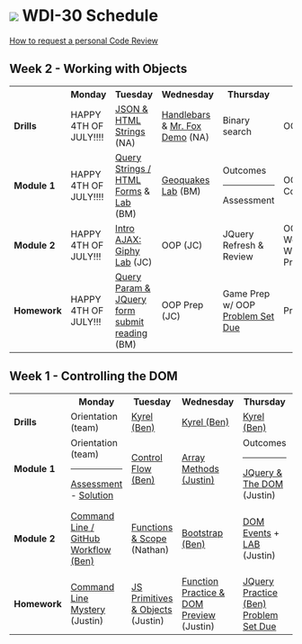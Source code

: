 # ![](https://camo.githubusercontent.com/6ce15b81c1f06d716d753a61f5db22375fa684da/68747470733a2f2f67612d646173682e73332e616d617a6f6e6177732e636f6d2f70726f64756374696f6e2f6173736574732f6c6f676f2d39663838616536633963333837313639306533333238306663663535376633332e706e67) WDI-30 Schedule

[How to request a personal Code Review](https://github.com/SF-WDI-LABS/shared_modules/blob/master/how-to/request-a-code-review.md)

## Week 2 - Working with Objects
<table>
  <tr>
    <th><!-- BLANK --></th>
    <th>Monday</th>
    <th>Tuesday</th>
    <th>Wednesday</th>
    <th>Thursday</th>
    <th>Friday</th>
  </tr>
  <tr>
    <td><strong>Drills</strong></td>
    <td> <!-- Week 2 - Monday Drill -->
      HAPPY 4TH OF JULY!!!!
    </td>
    <td> <!-- Week 2 - Tuesday Drill -->
      <a href="https://github.com/sf-wdi-30/meet-mr-fox-json-to-html">JSON & HTML Strings</a> (NA)
    </td>
    <td> <!-- Week 2 - Wednesday Drill -->
      <a href="http://handlebarsjs.com/">Handlebars</a> & <a href="https://github.com/sf-wdi-30/json-to-html-with-mr-fox/branches">Mr. Fox Demo</a>
      (NA)
    </td>
    <td> <!-- Week 2 - Thursday Drill -->
      Binary search
    </td>
    <td> <!-- Week 2 - Friday Drill -->
      OOP
    </td>
  </tr>
  <tr>
    <td><strong>Module 1</strong></td>
    <td> <!-- Week 2 - Monday Morning Module -->
      HAPPY 4TH OF JULY!!!!
    </td>
    <td> <!-- Week 2 - Tuesday Morning Module -->
      <a href="https://github.com/sf-wdi-30/html-forms-1">Query Strings / HTML Forms</a> & <a href="https://github.com/sf-wdi-30/html-forms-lab">Lab</a> (BM)
    </td>
    <td> <!-- Week 2 - Wednesday Morning Module -->
      <a href="https://github.com/sf-wdi-30/geoquakes">Geoquakes Lab</a> (BM)
    </td>
    <td> <!-- Week 2 - Thursday Morning Module -->
      Outcomes <hr>
      Assessment
    </td>
    <td> <!-- Week 2 - Friday Morning Module -->
      OOP Constructors
    </td>
  </tr>
  <tr>
    <td><strong>Module 2</strong></td>
    <td> <!-- Week 2 - Monday Afternoon Module -->
      HAPPY 4TH OF JULY!!!
    </td>
    <td> <!-- Week 2 - Tuesday Afternoon Module -->
      <a href="https://github.com/sf-wdi-30/js-intro-ajax">Intro AJAX: Giphy Lab</a> (JC)
    </td>
    <td> <!-- Week 2 - Wednesday Afternoon Module -->
      OOP (JC)
    </td>
    <td> <!-- Week 2 - Thursday Afternoon Module -->
      JQuery Refresh & Review
    </td>
    <td> <!-- Week 2 - Friday Afternoon / Weekend Lab -->
      OOP & the Web & 
      WLab: 
      Project 0
    </td>
  </tr>
  <tr>
    <td><strong>Homework</strong></td>
    <td> <!-- Week 2 - Monday Homework -->
      HAPPY 4TH OF JULY!!!
    </td>
    <td> <!-- Week 2 - Tuesday Homework -->
      <a href="https://github.com/sf-wdi-30/schedule/blob/master/homework/week2.md">Query Param & JQuery form submit reading</a> (BM)
    </td>
    <td> <!-- Week 2 - Wednesday Homework -->
      OOP Prep (JC)
    </td>
    <td> <!-- Week 2 - Thursday Homework -->
      Game Prep w/ OOP
      <a href="https://github.com/sf-wdi-30/problem-set-js-objects">Problem Set Due</a>
    </td>
    <td> <!-- Week 2 - Friday -->
      Project 0
    </td>
  </tr>
</table>

## Week 1 - Controlling the DOM  
<table>
  <tr>
    <th><!-- BLANK --></th>
    <th>Monday</th>
    <th>Tuesday</th>
    <th>Wednesday</th>
    <th>Thursday</th>
    <th>Friday</th>
  </tr>
  <tr>
    <td><strong>Drills</strong></td>
    <td> <!-- Week 1 - Monday Drill -->
     Orientation (team)
    </td>
    <td> <!-- Week 1 - Tuesday Drill -->
     <a href="https://github.com/sf-wdi-30/kyrel" target="_blank">Kyrel (Ben)</a>
    </td>
    <td> <!-- Week 1 - Wednesday Drill -->
      <a href="https://github.com/sf-wdi-30/kyrel" target="_blank">Kyrel (Ben)</a>
    </td>
    <td> <!-- Week 1 - Thursday Drill -->
      <a href="https://github.com/sf-wdi-30/kyrel" target="_blank">Kyrel (Ben)</a>
    </td>
    <td> <!-- Week 1 - Friday Drill -->
      <a href="https://github.com/sf-wdi-30/kyrel" target="_blank">Kyrel (Ben)</a>
    </td>
  </tr>
  <tr>
    <td><strong>Module 1</strong></td>
    <td> <!-- Week 1 - Monday Morning Module -->
      Orientation (team) <hr> <a href="https://github.com/sf-wdi-30/assessments-30/tree/master/day-01">Assessment</a> - <a href="https://github.com/SF-WDI-LABS/shared_modules/blob/master/assessments/27-28/day-01/solutions.md">Solution</a>
    </td>
    <td> <!-- Week 1 - Tuesday Morning Module -->
      <a href="https://github.com/sf-wdi-30/js-control-flow" target="_blank">Control Flow (Ben)</a>
    </td>
    <td> <!-- Week 1 - Wednesday Morning Module -->
      <a href="https://github.com/sf-wdi-30/js-array-methods">Array Methods (Justin)</a>
    </td>
    <td> <!-- Week 1 - Thursday Morning Module -->
      Outcomes <hr> <a href="https://github.com/sf-wdi-30/js-intro-jquery-and-dom/blob/master/README.md">JQuery & The DOM</a> (Justin)
    </td>
    <td> <!-- Week 1 - Friday Morning Module -->
      Review <hr> Assessment

    </td>
  </tr>
  <tr>
    <td><strong>Module 2</strong></td>
    <td> <!-- Week 1 - Monday Afternoon Module -->
      <a href="https://github.com/sf-wdi-30/terminal-basics-navigating-the-filesystem">Command Line / GitHub Workflow (Ben)</a>
    </td>
    <td> <!-- Week 1 - Tuesday Afternoon Module -->
      <a href="https://github.com/sf-wdi-30/js-functions-and-scope">Functions & Scope</a>
      (Nathan)
    </td>
    <td> <!-- Week 1 - Wednesday Afternoon Module -->
      <a href="https://github.com/sf-wdi-30/bootstrap">Bootstrap (Ben)</a>
    </td>
    <td> <!-- Week 1 - Thursday Afternoon Module -->
      <a href="https://github.com/sf-wdi-30/js-jquery-event-binding">DOM Events</a>  + <a href="https://github.com/sf-wdi-30/events_lab">LAB</a> (Justin)
    </td>
    <td> <!-- Week 1 - Friday Afternoon / Weekend Lab -->
      <a href="https://github.com/sf-wdi-30/mouse-a-sketch">Mouse-A-Sketch Lab</a></br>
      Weekend Lab: <a href="https://github.com/sf-wdi-30/tic-tac-toe/blob/master/README.md">Tic-Tac-Toe</a> (Justin)
    </td>
  </tr>
  <tr>
    <td><strong>Homework</strong></td>
    <td> <!-- Week 1 - Monday Homework -->
      <a href="https://github.com/sf-wdi-30/command-line-mystery">Command Line Mystery</a> (Justin)
    </td>
    <td> <!-- Week 1 - Tuesday Homework -->
      <a href="https://github.com/sf-wdi-30/js-object-primitives">JS Primitives & Objects</a> (Justin)
    </td>
    <td> <!-- Week 1 - Wednesday Homework -->
      <a href="https://github.com/sf-wdi-30/schedule/blob/master/homework/week1.md#wednesday-day-3">Function Practice & DOM Preview</a> (Justin)
    </td>
    <td> <!-- Week 1 - Thursday Homework -->
      <a href="https://github.com/sf-wdi-30/schedule/blob/master/homework/week1.md#thursday-day-4">JQuery Practice (Ben)</>
      <br>
      <a href="https://github.com/sf-wdi-30/problem-set-js-basics">Problem Set Due</a>
    </td>
    <td> <!-- Week 1 - Friday -->
      Laundry-Lab & Iterators (Justin)
    </td>
  </tr>
</table>
